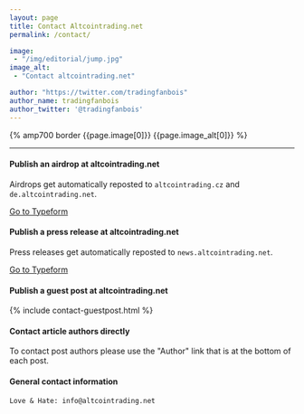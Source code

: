 ```yaml
---
layout: page
title: Contact Altcointrading.net
permalink: /contact/

image:
 - "/img/editorial/jump.jpg"
image_alt:
 - "Contact altcointrading.net"

author: "https://twitter.com/tradingfanbois"
author_name: tradingfanbois
author_twitter: '@tradingfanbois'
---
```


{% amp700 border {{page.image[0]}} {{page.image_alt[0]}} %}

__________________________

#### Publish an airdrop at altcointrading.net

Airdrops get automatically reposted to `altcointrading.cz` and `de.altcointrading.net`.


<a class="button" href="https://jmt3.typeform.com/to/fOiSfP" target="_blank">Go to Typeform</a>


#### Publish a press release at altcointrading.net

Press releases get automatically reposted to `news.altcointrading.net`.


<a class="button" href="https://jmt3.typeform.com/to/eXvdSo" target="_blank">Go to Typeform</a>


#### Publish a guest post at altcointrading.net

{% include contact-guestpost.html %}


#### Contact article authors directly

To contact post authors please use the "Author" link that is at the bottom of each post.

#### General contact information

`Love & Hate: info@altcointrading.net`
